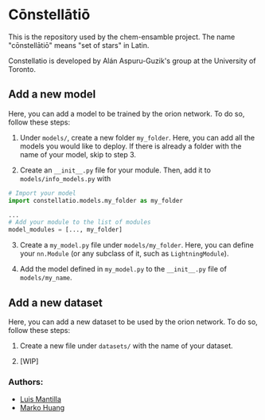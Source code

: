 # Cōnstellātiō
This is the repository used by the chem-ensamble project. The name "cōnstellātiō" means "set of stars" in Latin.

Constellatio is developed by Alán Aspuru-Guzik's group at the University of Toronto.

## Add a new model 

Here, you can add a model to be trained by the orion network. To do so, follow these steps:

1. Under `models/`, create a new folder `my_folder`. Here, you can add all the models you would like to deploy. If there is already a folder with the name of your model, skip to step 3.

2. Create an `__init__.py` file for your module. Then, add it to `models/info_models.py` with
```python
# Import your model
import constellatio.models.my_folder as my_folder

...
# Add your module to the list of modules
model_modules = [..., my_folder]
```

3. Create a `my_model.py` file under `models/my_folder`. Here, you can define your `nn.Module` (or any subclass of it, such as `LightningModule`). 

4. Add the model defined in `my_model.py` to the `__init__.py` file of `models/my_name`.

## Add a new dataset

Here, you can add a new dataset to be used by the orion network. To do so, follow these steps:

1. Create a new file under `datasets/` with the name of your dataset.

2. [WIP]


### Authors:
- [Luis Mantilla](https://github.com/BestQuark)
- [Marko Huang](https://linkedin.com/in/markohuang)
